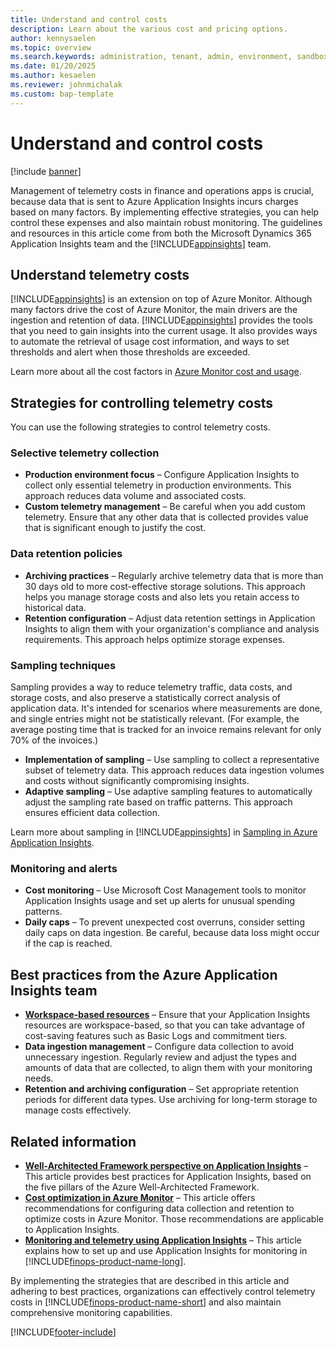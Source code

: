 ```yaml
---
title: Understand and control costs
description: Learn about the various cost and pricing options.
author: kennysaelen
ms.topic: overview
ms.search.keywords: administration, tenant, admin, environment, sandbox, telemetry
ms.date: 01/20/2025
ms.author: kesaelen
ms.reviewer: johnmichalak
ms.custom: bap-template
---
```


# Understand and control costs

[!include [banner](../includes/banner.md)]

Management of telemetry costs in finance and operations apps is crucial, because data that is sent to Azure Application Insights incurs charges based on many factors. By implementing effective strategies, you can help control these expenses and also maintain robust monitoring. The guidelines and resources in this article come from both the Microsoft Dynamics 365 Application Insights team and the [!INCLUDE[appinsights](./includes/azure-application-insights-name.md)] team.

## Understand telemetry costs

[!INCLUDE[appinsights](./includes/azure-application-insights-name.md)] is an extension on top of Azure Monitor. Although many factors drive the cost of Azure Monitor, the main drivers are the ingestion and retention of data. [!INCLUDE[appinsights](./includes/azure-application-insights-name.md)] provides the tools that you need to gain insights into the current usage. It also provides ways to automate the retrieval of usage cost information, and ways to set thresholds and alert when those thresholds are exceeded.

Learn more about all the cost factors in [Azure Monitor cost and usage](/azure/azure-monitor/cost-usage).

## Strategies for controlling telemetry costs

You can use the following strategies to control telemetry costs.

### Selective telemetry collection

- **Production environment focus** – Configure Application Insights to collect only essential telemetry in production environments. This approach reduces data volume and associated costs.
- **Custom telemetry management** – Be careful when you add custom telemetry. Ensure that any other data that is collected provides value that is significant enough to justify the cost.

### Data retention policies

- **Archiving practices** – Regularly archive telemetry data that is more than 30 days old to more cost-effective storage solutions. This approach helps you manage storage costs and also lets you retain access to historical data.
- **Retention configuration** – Adjust data retention settings in Application Insights to align them with your organization's compliance and analysis requirements. This approach helps optimize storage expenses.

### Sampling techniques

Sampling provides a way to reduce telemetry traffic, data costs, and storage costs, and also preserve a statistically correct analysis of application data. It's intended for scenarios where measurements are done, and single entries might not be statistically relevant. (For example, the average posting time that is tracked for an invoice remains relevant for only 70% of the invoices.)

- **Implementation of sampling** – Use sampling to collect a representative subset of telemetry data. This approach reduces data ingestion volumes and costs without significantly compromising insights.
- **Adaptive sampling** – Use adaptive sampling features to automatically adjust the sampling rate based on traffic patterns. This approach ensures efficient data collection.

Learn more about sampling in [!INCLUDE[appinsights](includes/azure-application-insights-name.md)] in [Sampling in Azure Application Insights](/azure/azure-monitor/app/sampling-classic-api).

### Monitoring and alerts

- **Cost monitoring** – Use Microsoft Cost Management tools to monitor Application Insights usage and set up alerts for unusual spending patterns.
- **Daily caps** – To prevent unexpected cost overruns, consider setting daily caps on data ingestion. Be careful, because data loss might occur if the cap is reached.

## Best practices from the Azure Application Insights team

- **[Workspace-based resources](/azure/azure-monitor/best-practices-cost)** – Ensure that your Application Insights resources are workspace-based, so that you can take advantage of cost-saving features such as Basic Logs and commitment tiers.
- **Data ingestion management** – Configure data collection to avoid unnecessary ingestion. Regularly review and adjust the types and amounts of data that are collected, to align them with your monitoring needs.
- **Retention and archiving configuration** – Set appropriate retention periods for different data types. Use archiving for long-term storage to manage costs effectively.

## Related information

- **[Well-Architected Framework perspective on Application Insights](/azure/well-architected/service-guides/application-insights)** – This article provides best practices for Application Insights, based on the five pillars of the Azure Well-Architected Framework.
- **[Cost optimization in Azure Monitor](/azure/azure-monitor/best-practices-cost)** – This article offers recommendations for configuring data collection and retention to optimize costs in Azure Monitor. Those recommendations are applicable to Application Insights.
- **[Monitoring and telemetry using Application Insights](/dynamics365/fin-ops-core/dev-itpro/sysadmin/monitoring-and-telemetry-appinsights)** – This article explains how to set up and use Application Insights for monitoring in [!INCLUDE[finops-product-name-long](includes/finops-product-name-long.md)].

By implementing the strategies that are described in this article and adhering to best practices, organizations can effectively control telemetry costs in [!INCLUDE[finops-product-name-short](includes/finops-product-name-short.md)] and also maintain comprehensive monitoring capabilities.

[!INCLUDE[footer-include](../../../includes/footer-banner.md)]

